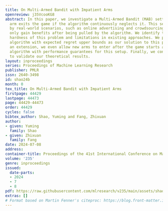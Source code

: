 ```yaml
---
title: On Multi-Armed Bandit with Impatient Arms
openreview: j35VcooKG8
abstract: In this paper, we investigate a Multi-Armed Bandit (MAB) setting where an
  arm exits the game if the algorithm continuously neglects it. This setup is motivated
  by real-world scenarios, such as online advertising and crowdsourcing, where arms
  only gain benefits after being pulled by the algorithm. We identify the intrinsic
  hardness of this problem and limitations in existing approaches. We propose FC-SE
  algorithm with expected regret upper bounds as our solution to this problem. As
  an extension, we even allow new arms to enter after the game starts and design FC-Entry
  algorithm with performance guarantees for this setup. Finally, we conduct experiments
  to validate our theoretical results.
layout: inproceedings
series: Proceedings of Machine Learning Research
publisher: PMLR
issn: 2640-3498
id: shao24b
month: 0
tex_title: On Multi-Armed Bandit with Impatient Arms
firstpage: 44429
lastpage: 44473
page: 44429-44473
order: 44429
cycles: false
bibtex_author: Shao, Yuming and Fang, Zhixuan
author:
- given: Yuming
  family: Shao
- given: Zhixuan
  family: Fang
date: 2024-07-08
address:
container-title: Proceedings of the 41st International Conference on Machine Learning
volume: '235'
genre: inproceedings
issued:
  date-parts:
  - 2024
  - 7
  - 8
pdf: https://raw.githubusercontent.com/mlresearch/v235/main/assets/shao24b/shao24b.pdf
extras: []
# Format based on Martin Fenner's citeproc: https://blog.front-matter.io/posts/citeproc-yaml-for-bibliographies/
---
```

